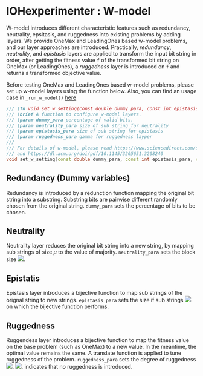# IOHexperimenter : W-model

W-model introduces different characteristic features such as redundancy, neutrality, epsitasis, and ruggedness into existing problems by adding layers. We provide OneMax and LeadingOnes based w-model problems, and our layer approaches are introduced. Practically, <i>redundancy</i>, <i>neutrality</i>, and <i>epistasis</i> layers are applied to transform the input bit string in order, after getting the fitness value `f` of the transformed bit string on OneMax (or LeadingOnes), a <i>ruggedness</i> layer is introduced on `f` and returns a transformed objective value. 

Before testing OneMax and LeadingOnes based w-model problems, please set up w-model layers using the function below. Also, you can find an usage case in `_run_w_model()` [here](https://github.com/IOHprofiler/IOHexperimenter/blob/master/build/Cpp/IOHprofiler_run_problem.cpp) 
```cpp
/// \fn void set_w_setting(const double dummy_para, const int epistasis_para, const int neutrality_para, const int ruggedness_para)
/// \brief A function to configure w-model layers.
/// \param dummy_para percentage of valid bits.
/// \param neutrality_para size of sub string for neutrality
/// \param epistasis_para size of sub string for epistasis
/// \param ruggedness_para gamma for ruggedness layper
///
/// For details of w-model, please read https://www.sciencedirect.com/science/article/pii/S1568494619308099
/// and https://dl.acm.org/doi/pdf/10.1145/3205651.3208240
void set_w_setting(const double dummy_para, const int epistasis_para, const int neutrality_para, const int ruggedness_para)
```

## Redundancy (Dummy variables)
Redundancy is introduced by a redunction function mapping the original bit string into a substring. Substring bits are pairwise different randomly chosen from the original string. `dummy_para` sets the percentage of bits to be chosen.

## Neutrality
Neutrality layer reduces the original bit string into a new string, by mapping sub strings of size $\mu$ to the value of majority. `neutrality_para` sets the block size ![](http://latex.codecogs.com/gif.latex?\\mu).

## Epistatis
Epistasis layer introduces a bijective function to map sub strings of the orignal string to new strings. `epistasis_para` sets the size if sub strings ![](http://latex.codecogs.com/gif.latex?\\nu) on which the bijective function performs.

## Ruggedness
Ruggendess layer introduces a bijective function to map the fitness value on the base problem (such as OneMax) to a new value. In the meantime, the optimal value remains the same. A translate function is applied to tune ruggedness of the problem. `ruggedness_para` sets the degree of ruggedness ![](http://latex.codecogs.com/gif.latex?\\gamma). ![](http://latex.codecogs.com/gif.latex?\\gamma=0). indicates that no ruggedness is introduced. 